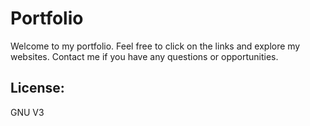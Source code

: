 # Portfolio

Welcome to my portfolio.  Feel free to click on the links and explore my websites.  Contact me if you have any questions or opportunities.

## License:
GNU V3
